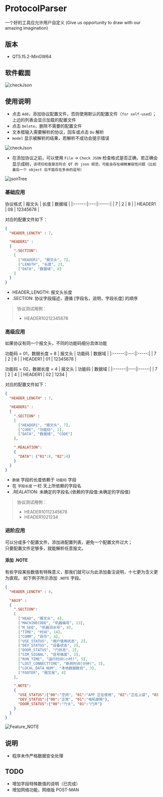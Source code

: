 # ProtocolParser 

一个好的工具应允许用户自定义 (Give us opportunity to draw with our amazing imagination)

## 版本
- QT5.15.2-MinGW64

## 软件截面

![checkJson](./images/界面.PNG)


## 使用说明
- 点击 `Add`，添加协议配置文件，否则使用默认的配置文件（`for self-used`）；上边的列表会显示加载的配置文件
- 点击 `Delete`，删除不需要的配置文件
- 文本框输入需要解析的协议，回车或点击 `Do` 解析
- `model` 显示被解析的结果，若解析不成功会提示错误

![checkJson](./images/checkJson.PNG)
- 在添加协议之前，可以使用 `File` -> `Check JSON` 检查格式是否正确，若正确会显示成树，`该项仅检查是否符合 QT 的 json 规范，可能会存在细微兼容性问题（比如最后一个 object 后不能存在多余的逗号）`

![jsonTree](./images/jsonTree.PNG)


### 基础应用

协议格式
| 报文头 | 长度 | 数据域 |
|:------:|:---:|:-----:|
|    7   |  2  |   8   |
| HEADER1 | 08 | 12345678 |

对应的配置文件如下：
``` json
{
  "HEADER_LENGTH" : 7,

  "HEADER1" :
  {
    ".SECTION":
    [
      ["HEADER1", "报文头", 7],
      ["LENGTH", "长度", 2],
      ["DATA", "数据域", 8]
    ]
  }
}
```
- HEADER_LENGTH: 报文头长度
- .SECTION: 协议字段描述，遵循 [字段名，说明，字段长度] 的顺序

> 协议测试用例：
> - HEADER10212345678


### 高级应用
如果协议有同一个报文头，不同的功能码细分具体功能

功能码 = 01，数据长度 = 8
| 报文头 | 功能码 | 数据域 |
|:------:|:---:|:-----:|
|    7   |  2  |   8   |
| HEADER1 | 01 | 12345678 |

功能码 = 02，数据长度 = 4
| 报文头 | 功能码 | 数据域 |
|:------:|:---:|:-----:|
|    7   |  2  |   4   |
| HEADER1 | 02 | 1234 |

对应的配置文件如下：
``` json
{
  "HEADER_LENGTH" : 7,

  "HEADER1" :
  {
    ".SECTION" :
    [
      ["HEADER1", "报文头", 7],
      ["CODE", "功能码", 2],
      ["DATA", "数据域", "CODE"]
    ],

    ".REALATION":
    {
      "DATA": {"01":8, "02":4}
    }
  }
}
```
- `数据` 字段的长度依赖于 `功能码` 字段
- 在 `字段长度` 一栏  天上所依赖的字段名
- .REALATION: 未确定的字段名:{依赖的字段值:未确定的字段值}

> 协议测试用例：
> - HEADER10112345678
> - HEADER1021234


### 进阶应用
可以分成多个配置文件，添加进配置列表，避免一个配置文件过大；  
只要配置文件足够多，就能解析任意报文。

#### 添加 .NOTE
有些字段某些数值有特殊意义，那我们就可以为此添加备注说明，十七更为含义更为直观。
如下例子所示添加 `.NOTE` 字段。

``` json
{
  "HEADER_LENGTH" : 4,

  "AA19" :
  {
    ".SECTION":
    [
      ["HEAD", "报文头", 4],
      ["MACHINECODE", "机器编号", 13],
      ["M_SEQ", "机器流水号", 8],
      ["TIME", "时间", 14],
      ["COMM", "命令", 4],
      ["USE_STATUS", "用户使用状态", 2],
      ["DEV_STATUS", "设备状态", 2],
      ["DOOR_STATUS", "门状态", 2],
      ["SIM_SIGNAL", "信号强度", 2],
      ["RUN_TIME", "运行时间(小时)", 5],
      ["LOST_CONNECTTIME", "断网时间(分钟)", 3],
      ["LOCAL_DATA_NUM", "本地数据数目", 3],
      ["FOOTER", "报文尾", 4]
    ],

    ".NOTE":
    {
      "USE_STATUS":{"00":"空闲", "01":"APP 正在使用", "02":"正在上袋", "03":"正在"},
      "DEV_STATUS":{"00":"正常", "01":"电机故障"},
      "DOOR_STATUS":{"00":"门关", "01":"门开"}
    }
  }
}
```

![Feature_NOTE](./images/Feature_NOTE.PNG)

## 说明
- 程序未作严格数据安全处理

## TODO
- 增加字段特殊数值的说明（已完成）
- 增加网络功能，网络版 POST-MAN
